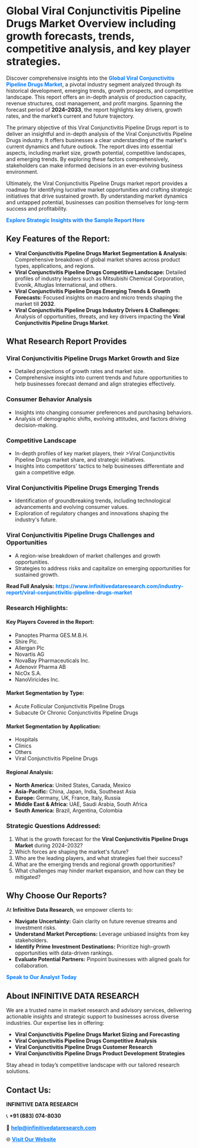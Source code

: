 <h1>Global Viral Conjunctivitis Pipeline Drugs Market Overview including growth forecasts, trends, competitive analysis, and key player strategies.</h1>
<p>
Discover comprehensive insights into the 
<a href="https://www.infinitivedataresearch.com/industry-report/viral-conjunctivitis-pipeline-drugs-market" rel="dofollow" style="color: #007BFF; text-decoration: none;"><strong>Global Viral Conjunctivitis Pipeline Drugs Market</strong></a>, a pivotal industry segment analyzed through its historical development, emerging trends, growth prospects, and competitive landscape. This report offers an in-depth analysis of production capacity, revenue structures, cost management, and profit margins. Spanning the forecast period of <strong>2024–2033</strong>, the report highlights key drivers, growth rates, and the market’s current and future trajectory.
</p>
<p>
The primary objective of this Viral Conjunctivitis Pipeline Drugs report is to deliver an insightful and in-depth analysis of the Viral Conjunctivitis Pipeline Drugs industry. It offers businesses a clear understanding of the market's current dynamics and future outlook. The report dives into essential aspects, including market size, growth potential, competitive landscapes, and emerging trends. By exploring these factors comprehensively, stakeholders can make informed decisions in an ever-evolving business environment.
</p>
<p>
Ultimately, the Viral Conjunctivitis Pipeline Drugs market report provides a roadmap for identifying lucrative market opportunities and crafting strategic initiatives that drive sustained growth. By understanding market dynamics and untapped potential, businesses can position themselves for long-term success and profitability.
</p>
<p>
<a href="https://www.infinitivedataresearch.com/request-sample/reportId=103904" style="color: #007BFF; text-decoration: none;"><strong>Explore Strategic Insights with the Sample Report Here</strong></a>
</p>

<h2>Key Features of the Report:</h2>
<ul>
<li><strong>Viral Conjunctivitis Pipeline Drugs Market Segmentation & Analysis:</strong> Comprehensive breakdown of global market shares across product types, applications, and regions.</li>
<li><strong>Viral Conjunctivitis Pipeline Drugs Competitive Landscape:</strong> Detailed profiles of industry leaders such as Mitsubishi Chemical Corporation, Evonik, Altuglas International, and others.</li>
<li><strong>Viral Conjunctivitis Pipeline Drugs Emerging Trends & Growth Forecasts:</strong> Focused insights on macro and micro trends shaping the market till <strong>2032</strong>.</li>
<li><strong>Viral Conjunctivitis Pipeline Drugs Industry Drivers & Challenges:</strong> Analysis of opportunities, threats, and key drivers impacting the <strong>Viral Conjunctivitis Pipeline Drugs Market</strong>.</li>
</ul>

<h2>What Research Report Provides</h2>
<h3>Viral Conjunctivitis Pipeline Drugs Market Growth and Size</h3>
<ul>
<li>Detailed projections of growth rates and market size.</li>
<li>Comprehensive insights into current trends and future opportunities to help businesses forecast demand and align strategies effectively.</li>
</ul>

<h3>Consumer Behavior Analysis</h3>
<ul>
<li>Insights into changing consumer preferences and purchasing behaviors.</li>
<li>Analysis of demographic shifts, evolving attitudes, and factors driving decision-making.</li>
</ul>

<h3>Competitive Landscape</h3>
<ul>
<li>In-depth profiles of key market players, their >Viral Conjunctivitis Pipeline Drugs market share, and strategic initiatives.</li>
<li>Insights into competitors' tactics to help businesses differentiate and gain a competitive edge.</li>
</ul>

<h3>Viral Conjunctivitis Pipeline Drugs Emerging Trends</h3>
<ul>
<li>Identification of groundbreaking trends, including technological advancements and evolving consumer values.</li>
<li>Exploration of regulatory changes and innovations shaping the industry's future.</li>
</ul>

<h3>Viral Conjunctivitis Pipeline Drugs Challenges and Opportunities</h3>
<ul>
<li>A region-wise breakdown of market challenges and growth opportunities.</li>
<li>Strategies to address risks and capitalize on emerging opportunities for sustained growth.</li>
</ul>
<p><strong>Read Full Analysis:</strong> <a href="https://www.infinitivedataresearch.com/industry-report/viral-conjunctivitis-pipeline-drugs-market" rel="dofollow" style="color: #007BFF; text-decoration: none;"><strong>https://www.infinitivedataresearch.com/industry-report/viral-conjunctivitis-pipeline-drugs-market</strong></a></p>
<h3>Research Highlights:</h3>
<h4>Key Players Covered in the Report:</h4>
<ul><li>Panoptes Pharma GES.M.B.H.</li><li>Shire Plc.</li><li>Allergan Plc</li><li>Novartis AG</li><li>NovaBay Pharmaceuticals Inc.</li><li>Adenovir Pharma AB</li><li>NicOx S.A.</li><li>NanoViricides Inc.</li></ul>
<h4>Market Segmentation by Type:</h4>
<ul><li>Acute Follicular Conjunctivitis Pipeline Drugs</li><li>Subacute Or Chronic Conjunctivitis Pipeline Drugs</li></ul>
<h4>Market Segmentation by Application:</h4>
<ul><li>Hospitals</li><li>Clinics</li><li>Others</li><li>Viral Conjunctivitis Pipeline Drugs</li></ul>

<h4>Regional Analysis:</h4>
<ul>
<li><strong>North America:</strong> United States, Canada, Mexico</li>
<li><strong>Asia-Pacific:</strong> China, Japan, India, Southeast Asia</li>
<li><strong>Europe:</strong> Germany, UK, France, Italy, Russia</li>
<li><strong>Middle East & Africa:</strong> UAE, Saudi Arabia, South Africa</li>
<li><strong>South America:</strong> Brazil, Argentina, Colombia</li>
</ul>

<h3>Strategic Questions Addressed:</h3>
<ol>
<li>What is the growth forecast for the <strong>Viral Conjunctivitis Pipeline Drugs Market</strong> during 2024–2032?</li>
<li>Which forces are shaping the market's future?</li>
<li>Who are the leading players, and what strategies fuel their success?</li>
<li>What are the emerging trends and regional growth opportunities?</li>
<li>What challenges may hinder market expansion, and how can they be mitigated?</li>
</ol>

<h2>Why Choose Our Reports?</h2>
<p>At <strong>Infinitive Data Research</strong>, we empower clients to:</p>
<ul>
<li><strong>Navigate Uncertainty:</strong> Gain clarity on future revenue streams and investment risks.</li>
<li><strong>Understand Market Perceptions:</strong> Leverage unbiased insights from key stakeholders.</li>
<li><strong>Identify Prime Investment Destinations:</strong> Prioritize high-growth opportunities with data-driven rankings.</li>
<li><strong>Evaluate Potential Partners:</strong> Pinpoint businesses with aligned goals for collaboration.</li>
</ul>
<p><a href="https://www.infinitivedataresearch.com/industry-report/viral-conjunctivitis-pipeline-drugs-market" rel="dofollow" style="color: #007BFF; text-decoration: none;"><strong>Speak to Our Analyst Today</strong></a></p>

<h2>About INFINITIVE DATA RESEARCH</h2>
<p>We are a trusted name in market research and advisory services, delivering actionable insights and strategic support to businesses across diverse industries. Our expertise lies in offering:</p>
<ul>
<li><strong>Viral Conjunctivitis Pipeline Drugs Market Sizing and Forecasting</strong></li>
<li><strong>Viral Conjunctivitis Pipeline Drugs Competitive Analysis</strong></li>
<li><strong>Viral Conjunctivitis Pipeline Drugs Customer Research</strong></li>
<li><strong>Viral Conjunctivitis Pipeline Drugs Product Development Strategies</strong></li>
</ul>
<p>Stay ahead in today’s competitive landscape with our tailored research solutions.</p>

<h2>Contact Us:</h2>
<p><strong>INFINITIVE DATA RESEARCH</strong></p>
<p>📞 <strong>+91 (883) 074-8030</strong></p>
<p>📧 <strong><a href="mailto:help@infinitivedataresearch.com" style="color: #007BFF;">help@infinitivedataresearch.com</a></strong></p>
<p>🌐 <strong><a href="https://www.infinitivedataresearch.com" rel="dofollow" style="color: #007BFF;">Visit Our Website</a></strong></p>